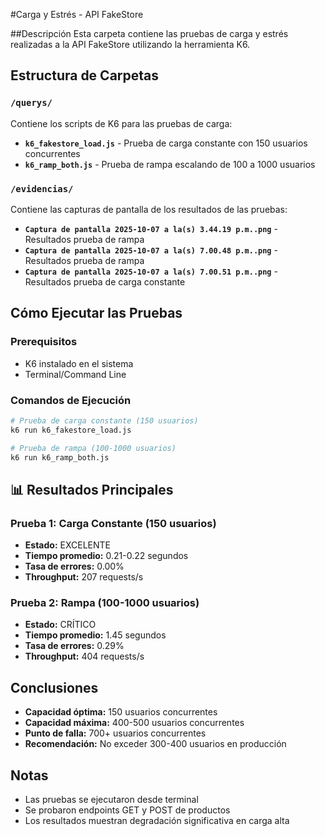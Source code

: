 #Carga y Estrés - API FakeStore

##Descripción
Esta carpeta contiene las pruebas de carga y estrés realizadas a la API FakeStore utilizando la herramienta K6.

## Estructura de Carpetas

### `/querys/`
Contiene los scripts de K6 para las pruebas de carga:
- **`k6_fakestore_load.js`** - Prueba de carga constante con 150 usuarios concurrentes
- **`k6_ramp_both.js`** - Prueba de rampa escalando de 100 a 1000 usuarios

### `/evidencias/`
Contiene las capturas de pantalla de los resultados de las pruebas:
- **`Captura de pantalla 2025-10-07 a la(s) 3.44.19 p.m..png`** - Resultados prueba de rampa
- **`Captura de pantalla 2025-10-07 a la(s) 7.00.48 p.m..png`** - Resultados prueba de rampa
- **`Captura de pantalla 2025-10-07 a la(s) 7.00.51 p.m..png`** - Resultados prueba de carga constante

## Cómo Ejecutar las Pruebas

### Prerequisitos
- K6 instalado en el sistema
- Terminal/Command Line

### Comandos de Ejecución
```bash
# Prueba de carga constante (150 usuarios)
k6 run k6_fakestore_load.js

# Prueba de rampa (100-1000 usuarios)
k6 run k6_ramp_both.js
```

## 📊 Resultados Principales

### Prueba 1: Carga Constante (150 usuarios)
- **Estado:** EXCELENTE
- **Tiempo promedio:** 0.21-0.22 segundos
- **Tasa de errores:** 0.00%
- **Throughput:** 207 requests/s

### Prueba 2: Rampa (100-1000 usuarios)
- **Estado:** CRÍTICO
- **Tiempo promedio:** 1.45 segundos
- **Tasa de errores:** 0.29%
- **Throughput:** 404 requests/s

## Conclusiones
- **Capacidad óptima:** 150 usuarios concurrentes
- **Capacidad máxima:** 400-500 usuarios concurrentes
- **Punto de falla:** 700+ usuarios concurrentes
- **Recomendación:** No exceder 300-400 usuarios en producción

## Notas
- Las pruebas se ejecutaron desde terminal
- Se probaron endpoints GET y POST de productos
- Los resultados muestran degradación significativa en carga alta
